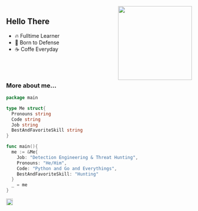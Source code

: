 <img align='right' src="https://media.giphy.com/media/M9gbBd9nbDrOTu1Mqx/giphy.gif" width="200" >

## Hello There

- 🔥 Fulltime Learner
- 🦇 Born to Defense
- ☕ Coffe Everyday
<br><br><br><br>

### More about me...
```go
package main

type Me struct{
  Pronouns string
  Code string
  Job string
  BestAndFavoriteSkill string
}

func main(){
  me := &Me{
    Job: "Detection Engineering & Threat Hunting",
    Pronouns: "He/Him",
    Code: "Python and Go and Everythings",
    BestAndFavoriteSkill: "Hunting"
  }
  _ = me
}
```


<a href="https://t.me/planktonnz">
  <img align="left" alt="Telegram" width="18px" src="https://cdn.jsdelivr.net/npm/simple-icons@v3/icons/telegram.svg" />
</a>

